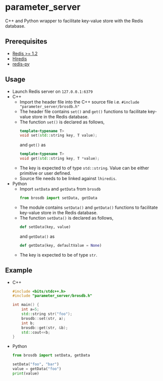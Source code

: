 # **parameter_server**
C++ and Python wrapper to facilitate key-value store with the Redis database.
## Prerequisites
* [Redis >= 1.2](https://redis.io/download)
* [Hiredis](https://github.com/redis/hiredis)
*  [redis-py](https://github.com/andymccurdy/redis-py)
## Usage
* Launch Redis server on ```127.0.0.1:6379``` 
* C++
    * Import the header file into the C++ source file i.e.
        ``` #include "parameter_server/brosdb.h" ```
    * The header file contains ```set()``` and ```get()``` functions to facilitate key-value store in the Redis database.
    * The function ```set()``` is declared as follows,
        ```c++
        template<typename T> 
        void set(std::string key, T value);
        ```
        and ```get()``` as
        ```c++
        template<typename T> 
        void get(std::string key, T *value);
        ```
    * The key is expected to of type ```std::string```. Value can be either primitive or user defined.
    * Source file needs to be linked against ```lhiredis```.
* Python
    * Import ```setData``` and ```getData``` from ```brosdb```
        ```python
        from brosdb import setData, getData
        ```
    * The module contains ```setData()``` and ```getData()``` functions to facilitate key-value store in the Redis database.
    * The function ```setData()``` is declared as follows, 
        ```python
        def setData(key, value)
        ```
        and ```getData()``` as
        ```python
        def getData(key, defaultValue = None)
        ```
    * The key is expected to be of type ```str```.
## Example
* C++
    ```c++
    #include <bits/stdc++.h>
    #include "parameter_server/brosdb.h"
    
    int main() {
        int a=5;
        std::string str("foo");
        brosdb::set(str, a);
        int b;
        brosdb::get(str, &b);
        std::cout<<b;
    }
    ```
* Python
    ```python
    from brosdb import setData, getData
    
    setData("foo", "bar")
    value = getData("foo")
    print(value)
    ```
